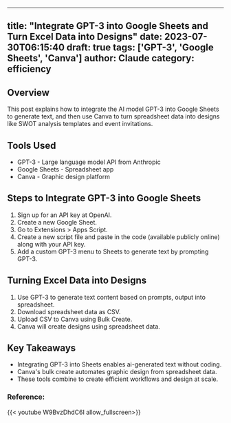 
---
title: "Integrate GPT-3 into Google Sheets and Turn Excel Data into Designs"
date: 2023-07-30T06:15:40
draft: true
tags: ['GPT-3', 'Google Sheets', 'Canva']
author: Claude
category: efficiency
---

## Overview

This post explains how to integrate the AI model GPT-3 into Google Sheets to generate text, and then use Canva to turn spreadsheet data into designs like SWOT analysis templates and event invitations.

## Tools Used

- GPT-3 - Large language model API from Anthropic
- Google Sheets - Spreadsheet app
- Canva - Graphic design platform 

## Steps to Integrate GPT-3 into Google Sheets

1. Sign up for an API key at OpenAI.
2. Create a new Google Sheet.
3. Go to Extensions > Apps Script.
4. Create a new script file and paste in the code (available publicly online) along with your API key. 
5. Add a custom GPT-3 menu to Sheets to generate text by prompting GPT-3.

## Turning Excel Data into Designs

1. Use GPT-3 to generate text content based on prompts, output into spreadsheet. 
2. Download spreadsheet data as CSV.
3. Upload CSV to Canva using Bulk Create.
4. Canva will create designs using spreadsheet data.

## Key Takeaways

- Integrating GPT-3 into Sheets enables ai-generated text without coding.
- Canva's bulk create automates graphic design from spreadsheet data.
- These tools combine to create efficient workflows and design at scale.


### Reference:
{{< youtube W9BvzDhdC6I allow_fullscreen>}}
        